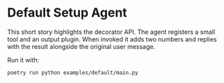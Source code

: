 # Default Setup Agent

This short story highlights the decorator API. The agent registers a small tool
and an output plugin. When invoked it adds two numbers and replies with the
result alongside the original user message.

Run it with:

```bash
poetry run python examples/default/main.py
```

